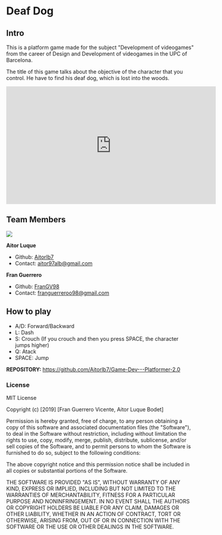 
# Deaf Dog
 
## Intro

This is a platform game made for the subject "Development of videogames" from the career of Design and Development of videogames in the UPC of Barcelona. 

The title of this game talks about the objective of the character that you control. He have to find his deaf dog, which is lost into the woods.
<p> <iframe width="560" height="315" src="https://www.youtube.com/watch?v=wvy-pO65GhQ" frameborder="0" allow="accelerometer; autoplay;
 encrypted-media; gyroscope; picture-in-picture" allowfullscreen></iframe> </p>
 
## Team Members
![](https://github.com/FranGV98/Game-Dev---Platformer-2.0/blob/master/WebFiles/TeamPic.png?raw=true)

**Aitor Luque**

- Github: [Aitorlb7](https://github.com/Aitorlb7)
- Contact: aitor97alb@gmail.com

**Fran Guerrero**

- Github: [FranGV98](https://github.com/FranGV98)
- Contact: franguerreroo98@gmail.com


## How to play

- A/D: Forward/Backward
- L: Dash
- S: Crouch (If you crouch and then you press SPACE, the character jumps higher)
- Q: Atack
- SPACE: Jump

**REPOSITORY:**
https://github.com/Aitorlb7/Game-Dev---Platformer-2.0

### License

MIT License

Copyright (c) [2019] [Fran Guerrero Vicente, Aitor Luque Bodet]

Permission is hereby granted, free of charge, to any person obtaining a copy
of this software and associated documentation files (the "Software"), to deal
in the Software without restriction, including without limitation the rights
to use, copy, modify, merge, publish, distribute, sublicense, and/or sell
copies of the Software, and to permit persons to whom the Software is
furnished to do so, subject to the following conditions:

The above copyright notice and this permission notice shall be included in all
copies or substantial portions of the Software.

THE SOFTWARE IS PROVIDED "AS IS", WITHOUT WARRANTY OF ANY KIND, EXPRESS OR
IMPLIED, INCLUDING BUT NOT LIMITED TO THE WARRANTIES OF MERCHANTABILITY,
FITNESS FOR A PARTICULAR PURPOSE AND NONINFRINGEMENT. IN NO EVENT SHALL THE
AUTHORS OR COPYRIGHT HOLDERS BE LIABLE FOR ANY CLAIM, DAMAGES OR OTHER
LIABILITY, WHETHER IN AN ACTION OF CONTRACT, TORT OR OTHERWISE, ARISING FROM,
OUT OF OR IN CONNECTION WITH THE SOFTWARE OR THE USE OR OTHER DEALINGS IN THE
SOFTWARE.


